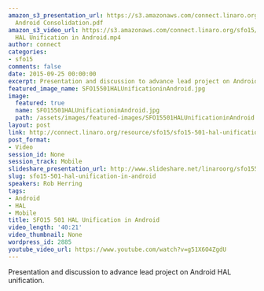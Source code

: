 ```yaml
---
amazon_s3_presentation_url: https://s3.amazonaws.com/connect.linaro.org/sfo15/Presentations/09-25-Friday/SFO15-501-
  Android Consolidation.pdf
amazon_s3_video_url: https://s3.amazonaws.com/connect.linaro.org/sfo15/Videos/09-25-Friday/SFO15-501
  HAL Unification in Android.mp4
author: connect
categories:
- sfo15
comments: false
date: 2015-09-25 00:00:00
excerpt: Presentation and discussion to advance lead project on Android HAL unification.
featured_image_name: SFO15501HALUnificationinAndroid.jpg
image:
  featured: true
  name: SFO15501HALUnificationinAndroid.jpg
  path: /assets/images/featured-images/SFO15501HALUnificationinAndroid.jpg
layout: post
link: http://connect.linaro.org/resource/sfo15/sfo15-501-hal-unification-in-android/
post_format:
- Video
session_id: None
session_track: Mobile
slideshare_presentation_url: http://www.slideshare.net/linaroorg/sfo15501-hal-unification-in-android
slug: sfo15-501-hal-unification-in-android
speakers: Rob Herring
tags:
- Android
- HAL
- Mobile
title: SFO15 501 HAL Unification in Android
video_length: '40:21'
video_thumbnail: None
wordpress_id: 2885
youtube_video_url: https://www.youtube.com/watch?v=g51X6O4ZgdU
---
```


Presentation and discussion to advance lead project on Android HAL unification.